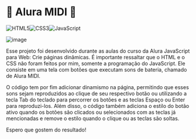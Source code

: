 # 🥁 Alura MIDI 🥁

![HTML5](https://img.shields.io/badge/HTML5-E34F26?style=for-the-badge&logo=html5&logoColor=white)![CSS3](https://img.shields.io/badge/CSS3-1572B6?style=for-the-badge&logo=css3&logoColor=white)![JavaScript](https://img.shields.io/badge/JavaScript-F7DF1E?style=for-the-badge&logo=javascript&logoColor=black)

![image](https://github.com/duff1e/alura-midi/assets/51765144/52c312f1-4a5b-4867-bfeb-a31124299833)


Esse projeto foi desenvolvido durante as aulas do curso da Alura JavaScript para Web: Crie páginas dinâmicas. É importante ressaltar que o HTML e o CSS não foram feitos por mim, somente a programação do JavaScript.
Ele consiste em uma tela com botões que executam sons de bateria, chamado de Alura MIDI.

O código tem por fim adicionar dinamismo na página, permitindo que esses sons sejam reproduzidos ao clique de seu respectivo botão ou utilizando a tecla Tab do teclado para percorrer os botões e as teclas Espaço ou Enter para reproduzi-los. Além disso, o código também adiciona o estilo do botão ativo quando os botões são clicados ou selecionados com as teclas já mencionadas e remove o estilo quando o clique ou as teclas são soltas.

Espero que gostem do resultado!



